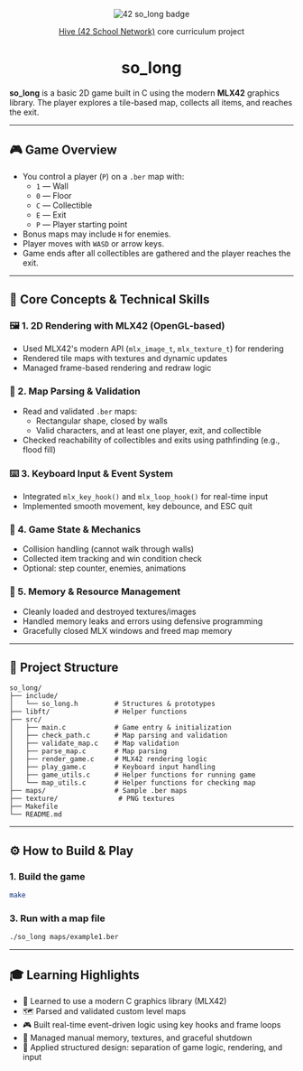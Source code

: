 <p align="center">
  <img src="https://raw.githubusercontent.com/ayogun/42-project-badges/main/badges/so_longm.png" alt="42 so_long badge">
</p>

<p align="center">
  <a href="https://www.hive.fi/en/curriculum">Hive (42 School Network)</a> core curriculum project  
</p>
<h1 align="center">so_long</h1>


**so_long** is a basic 2D game built in C using the modern **MLX42** graphics library.
The player explores a tile-based map, collects all items, and reaches the exit.

---

## 🎮 Game Overview

- You control a player (`P`) on a `.ber` map with:
  - `1` — Wall
  - `0` — Floor
  - `C` — Collectible
  - `E` — Exit
  - `P` — Player starting point
- Bonus maps may include `H` for enemies.
- Player moves with `WASD` or arrow keys.
- Game ends after all collectibles are gathered and the player reaches the exit.

---

## 🚀 Core Concepts & Technical Skills

### 🖼️ 1. **2D Rendering with MLX42 (OpenGL-based)**
- Used MLX42's modern API (`mlx_image_t`, `mlx_texture_t`) for rendering
- Rendered tile maps with textures and dynamic updates
- Managed frame-based rendering and redraw logic

### 🧭 2. **Map Parsing & Validation**
- Read and validated `.ber` maps:
  - Rectangular shape, closed by walls
  - Valid characters, and at least one player, exit, and collectible
- Checked reachability of collectibles and exits using pathfinding (e.g., flood fill)

### ⌨️ 3. **Keyboard Input & Event System**
- Integrated `mlx_key_hook()` and `mlx_loop_hook()` for real-time input
- Implemented smooth movement, key debounce, and ESC quit

### 🎯 4. **Game State & Mechanics**
- Collision handling (cannot walk through walls)
- Collected item tracking and win condition check
- Optional: step counter, enemies, animations

### 🧼 5. **Memory & Resource Management**
- Cleanly loaded and destroyed textures/images
- Handled memory leaks and errors using defensive programming
- Gracefully closed MLX windows and freed map memory

---

## 📁 Project Structure

```
so_long/
├── include/
│   └── so_long.h         # Structures & prototypes
├── libft/                # Helper functions
├── src/
│   ├── main.c            # Game entry & initialization
│   ├── check_path.c      # Map parsing and validation
│   ├── validate_map.c    # Map validation
│   ├── parse_map.c       # Map parsing
│   ├── render_game.c     # MLX42 rendering logic
│   ├── play_game.c       # Keyboard input handling
│   ├── game_utils.c      # Helper functions for running game
│   └── map_utils.c       # Helper functions for checking map
├── maps/                 # Sample .ber maps
├── texture/               # PNG textures
├── Makefile
└── README.md
```

---

## ⚙️ How to Build & Play

### 1. Build the game
```bash
make
```

### 3. Run with a map file
```bash
./so_long maps/example1.ber
```

---

## 🎓 Learning Highlights

- 🧠 Learned to use a modern C graphics library (MLX42)
- 🗺️ Parsed and validated custom level maps
- 🎮 Built real-time event-driven logic using key hooks and frame loops
- 💾 Managed manual memory, textures, and graceful shutdown
- 🔁 Applied structured design: separation of game logic, rendering, and input

